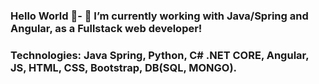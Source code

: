 ### Hello World 👋- 🔭 I’m currently working with Java/Spring and Angular, as a Fullstack web developer!
### Technologies: Java Spring, Python, C# .NET CORE, Angular, JS, HTML, CSS, Bootstrap, DB(SQL, MONGO).

<!--
**RenanAbbade/RenanAbbade** is a ✨ _special_ ✨ repository because its `README.md` (this file) appears on your GitHub profile.

-->



